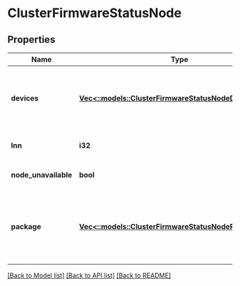 # ClusterFirmwareStatusNode

## Properties
Name | Type | Description | Notes
------------ | ------------- | ------------- | -------------
**devices** | [**Vec<::models::ClusterFirmwareStatusNodeDevice>**](ClusterFirmwareStatusNodeDevice.md) | List of the firmware status for hardware components on the node. | [optional] [default to null]
**lnn** | **i32** | The lnn of the node. | [optional] [default to null]
**node_unavailable** | **bool** | Node is unavailable. | [optional] [default to null]
**package** | [**Vec<::models::ClusterFirmwareStatusNodePackageItem>**](ClusterFirmwareStatusNodePackageItem.md) | List of the firmware binary information for the installed firmware package. | [optional] [default to null]

[[Back to Model list]](../README.md#documentation-for-models) [[Back to API list]](../README.md#documentation-for-api-endpoints) [[Back to README]](../README.md)


